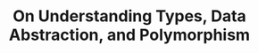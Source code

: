 ---
title: On Understanding Types, Data Abstraction, and Polymorphism
paper-url: http://lucacardelli.name/Papers/OnUnderstanding.A4.pdf
authors:
- Luca Cardelli
- Peter Wegner
type: paper
tags:
- higher-rank types
- lambda calculus
- type inference
- type theory
doHaskell-type: survey article
dohaskell-year: 1985
---